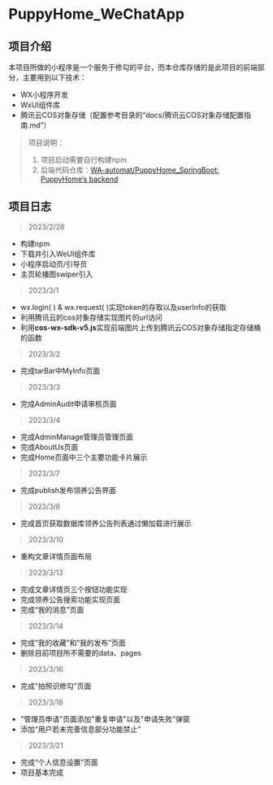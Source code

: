 # PuppyHome_WeChatApp

## 项目介绍

本项目所做的小程序是一个服务于修勾的平台，而本仓库存储的是此项目的前端部分，主要用到以下技术：

* WX小程序开发
* WxUI组件库
* 腾讯云COS对象存储（配置参考目录的“docs/腾讯云COS对象存储配置指南.md”）

> 项目说明：
>
> 1.  项目启动需要自行构建npm
> 2.  后端代码仓库：[WA-automat/PuppyHome_SpringBoot: PuppyHome‘s backend](https://github.com/WA-automat/PuppyHome_SpringBoot)

## 项目日志

>2023/2/28

* 构建npm
* 下载并引入WeUI组件库
* 小程序启动页/引导页
* 主页轮播图swiper引入

>2023/3/1

* wx.login( ) & wx.request( )实现token的存取以及userInfo的获取
* 利用腾讯云的cos对象存储实现图片的url访问
* 利用**cos-wx-sdk-v5.js**实现前端图片上传到腾讯云COS对象存储指定存储桶的函数

>2023/3/2

* 完成tarBar中MyInfo页面

>2023/3/3

* 完成AdminAudit申请审核页面

>2023/3/4

* 完成AdminManage管理员管理页面
* 完成AboutUs页面
* 完成Home页面中三个主要功能卡片展示

>2023/3/7

* 完成publish发布领养公告界面

>2023/3/8

* 完成首页获取数据库领养公告列表通过懒加载进行展示

>2023/3/10

* 重构文章详情页面布局

>2023/3/13

* 完成文章详情页三个按钮功能实现
* 完成领养公告搜索功能实现页面
* 完成“我的消息”页面

>2023/3/14

* 完成“我的收藏”和“我的发布”页面
* 删除目前项目所不需要的data、pages

>2023/3/16

* 完成"拍照识修勾"页面

>2023/3/18

* "管理员申请"页面添加"重复申请"以及"申请失败"弹窗
* 添加“用户若未完善信息部分功能禁止”

>2023/3/21

* 完成“个人信息设置”页面
* 项目基本完成
